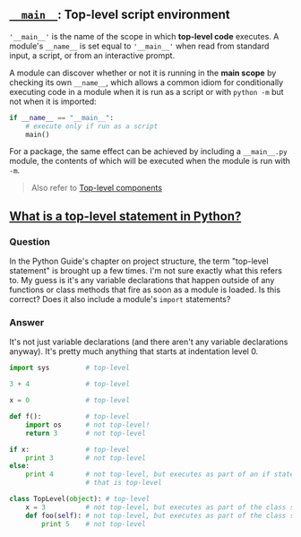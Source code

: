 ## [`__main__`](https://docs.python.org/3/library/__main__.html): Top-level script environment

`'__main__'` is the name of the scope in which **top-level code** executes. A module's `__name__` is set equal to `'__main__'` when read from standard input, a script, or from an interactive prompt.

A module can discover whether or not it is running in the **main scope** by checking its own `__name__`, which allows a common idiom for conditionally executing code in a module when it is run as a script or with `python -m` but not when it is imported:

```python
if __name__ == "__main__":
    # execute only if run as a script
    main()
```

For a package, the same effect can be achieved by including a `__main__.py` module, the contents of which will be executed when the module is run with `-m`.

> Also refer to [Top-level components](../../../the_python_language_reference/toplevel_components/toplevel_components.md)

## [What is a top-level statement in Python?](https://stackoverflow.com/questions/18138166/what-is-a-top-level-statement-in-python)

### Question

In the Python Guide's chapter on project structure, the term "top-level statement" is brought up a few times. I'm not sure exactly what this refers to. My guess is it's any variable declarations that happen outside of any functions or class methods that fire as soon as a module is loaded. Is this correct? Does it also include a module's `import` statements?

### Answer

It's not just variable declarations (and there aren't any variable declarations anyway). It's pretty much anything that starts at indentation level 0.

```python
import sys         # top-level

3 + 4              # top-level

x = 0              # top-level

def f():           # top-level
    import os      # not top-level!
    return 3       # not top-level

if x:              # top-level
    print 3        # not top-level
else:
    print 4        # not top-level, but executes as part of an if statement
                   # that is top-level

class TopLevel(object): # top-level
    x = 3          # not top-level, but executes as part of the class statement
    def foo(self): # not top-level, but executes as part of the class statement
        print 5    # not top-level
```

